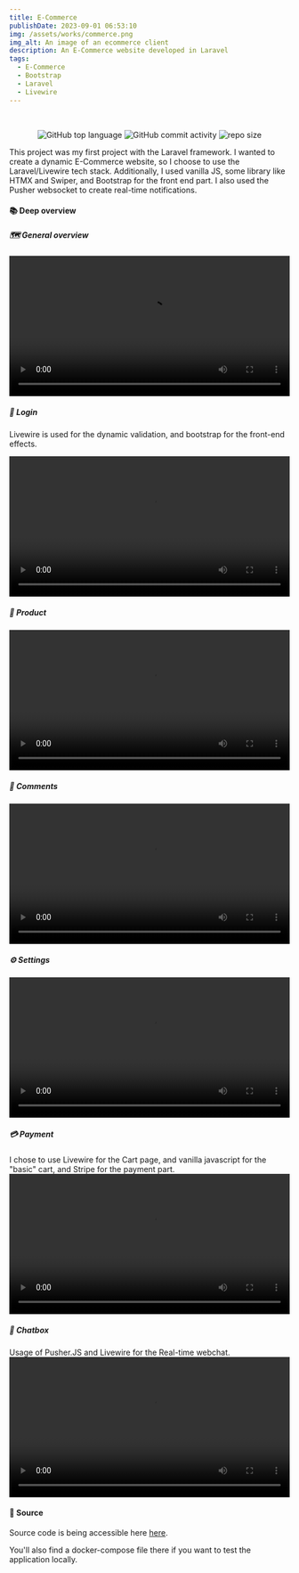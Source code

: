 ```yaml
---
title: E-Commerce
publishDate: 2023-09-01 06:53:10
img: /assets/works/commerce.png
img_alt: An image of an ecommerce client
description: An E-Commerce website developed in Laravel  
tags:
  - E-Commerce
  - Bootstrap
  - Laravel
  - Livewire
---
```


<div align="center">
  <br/>    
  
  ![GitHub top language](https://img.shields.io/github/languages/top/NullBrunk/E-Commerce?style=for-the-badge)
  ![GitHub commit activity](https://img.shields.io/github/commit-activity/m/NullBrunk/E-Commerce?style=for-the-badge)
  ![repo size](https://img.shields.io/github/repo-size/NullBrunk/E-Commerce?style=for-the-badge)

</div>

This project was my first project with the Laravel framework. I wanted to create a dynamic E-Commerce website, so I choose to use the Laravel/Livewire tech stack. Additionally, I used vanilla JS, some library like HTMX and Swiper, and Bootstrap for the front end part. 
I also used the Pusher websocket to create real-time notifications.


#### 📚 Deep overview

##### 🗺️ General overview

<video controls style="width: 100%;">
  <source src="https://github.com/NullBrunk/E-Commerce/assets/125673909/bb256fa4-6ef4-47b1-a745-e0b5a1dc62ae" type="video/mp4" />
</video>

##### 🔐 Login

Livewire is used for the dynamic validation, and bootstrap for the front-end effects.

<video controls style="width: 100%;">
  <source src="https://github.com/NullBrunk/E-Commerce/assets/125673909/a15e4a32-3035-49fa-99bc-f834218a315c" type="video/mp4" />
</video>

##### 🛒 Product

<video controls style="width: 100%;">
  <source src="https://github.com/NullBrunk/E-Commerce/assets/125673909/7ed51d3a-2cf4-4c0e-b333-465cd6b7f975" type="video/mp4" />
</video>

##### 📝 Comments
<video controls style="width: 100%;">
  <source src="https://github.com/NullBrunk/E-Commerce/assets/125673909/0465e9bc-2540-4ce4-a304-d05e39500112" type="video/mp4" />
</video>

##### ⚙️ Settings
<video controls style="width: 100%;">
  <source src="https://github.com/NullBrunk/E-Commerce/assets/125673909/4c6b2c51-15af-4138-8fd4-639f08370a90" type="video/mp4" />
</video>

##### 💳 Payment

I chose to use Livewire for the Cart page, and vanilla javascript for the "basic" cart, and Stripe for the payment part.
<video controls style="width: 100%;">
  <source src="https://github.com/NullBrunk/E-Commerce/assets/125673909/75af32a3-3840-4cac-a018-9f6a3c27a972" type="video/mp4" />
</video>

##### 💬 Chatbox
Usage of Pusher.JS and Livewire for the Real-time webchat.
<video controls style="width: 100%;">
  <source src="https://github.com/NullBrunk/E-Commerce/assets/125673909/574b7ca6-082b-4857-97e0-82db359b1f99" type="video/mp4" />
</video>



#### 📂 Source
Source code is being accessible here <a href="https://github.com/NullBrunk/E-Commerce" target="_blank">here</a>.

You'll also find a docker-compose file there if you want to test the application locally.


